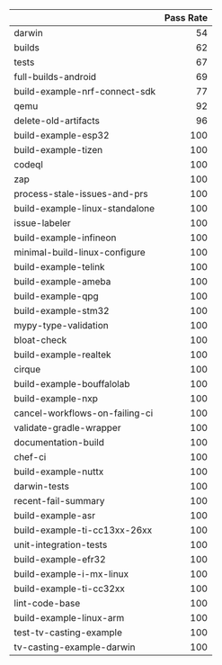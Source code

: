 |                                |   Pass Rate |
|:-------------------------------|------------:|
| darwin                         |          54 |
| builds                         |          62 |
| tests                          |          67 |
| full-builds-android            |          69 |
| build-example-nrf-connect-sdk  |          77 |
| qemu                           |          92 |
| delete-old-artifacts           |          96 |
| build-example-esp32            |         100 |
| build-example-tizen            |         100 |
| codeql                         |         100 |
| zap                            |         100 |
| process-stale-issues-and-prs   |         100 |
| build-example-linux-standalone |         100 |
| issue-labeler                  |         100 |
| build-example-infineon         |         100 |
| minimal-build-linux-configure  |         100 |
| build-example-telink           |         100 |
| build-example-ameba            |         100 |
| build-example-qpg              |         100 |
| build-example-stm32            |         100 |
| mypy-type-validation           |         100 |
| bloat-check                    |         100 |
| build-example-realtek          |         100 |
| cirque                         |         100 |
| build-example-bouffalolab      |         100 |
| build-example-nxp              |         100 |
| cancel-workflows-on-failing-ci |         100 |
| validate-gradle-wrapper        |         100 |
| documentation-build            |         100 |
| chef-ci                        |         100 |
| build-example-nuttx            |         100 |
| darwin-tests                   |         100 |
| recent-fail-summary            |         100 |
| build-example-asr              |         100 |
| build-example-ti-cc13xx-26xx   |         100 |
| unit-integration-tests         |         100 |
| build-example-efr32            |         100 |
| build-example-i-mx-linux       |         100 |
| build-example-ti-cc32xx        |         100 |
| lint-code-base                 |         100 |
| build-example-linux-arm        |         100 |
| test-tv-casting-example        |         100 |
| tv-casting-example-darwin      |         100 |